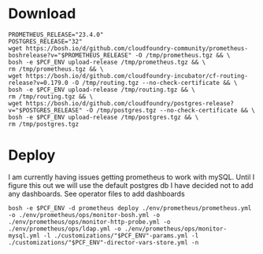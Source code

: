 # Download
```
PROMETHEUS_RELEASE="23.4.0"
POSTGRES_RELEASE="32"
wget https://bosh.io/d/github.com/cloudfoundry-community/prometheus-boshrelease?v="$PROMETHEUS_RELEASE" -O /tmp/prometheus.tgz && \
bosh -e $PCF_ENV upload-release /tmp/prometheus.tgz && \
rm /tmp/prometheus.tgz && \
wget https://bosh.io/d/github.com/cloudfoundry-incubator/cf-routing-release?v=0.179.0 -O /tmp/routing.tgz --no-check-certificate && \
bosh -e $PCF_ENV upload-release /tmp/routing.tgz && \
rm /tmp/routing.tgz && \
wget https://bosh.io/d/github.com/cloudfoundry/postgres-release?v="$POSTGRES_RELEASE" -O /tmp/postgres.tgz --no-check-certificate && \
bosh -e $PCF_ENV upload-release /tmp/postgres.tgz && \
rm /tmp/postgres.tgz
```

# Deploy
I am currently having issues getting prometheus to work with mySQL.  Until I figure this out we will use the default postgres db
I have decided not to add any dashboards.  See operator files to add dashboards

```
bosh -e $PCF_ENV -d prometheus deploy ./env/prometheus/prometheus.yml -o ./env/prometheus/ops/monitor-bosh.yml -o ./env/prometheus/ops/monitor-http-probe.yml -o ./env/prometheus/ops/ldap.yml -o ./env/prometheus/ops/monitor-mysql.yml -l ./customizations/"$PCF_ENV"-params.yml -l ./customizations/"$PCF_ENV"-director-vars-store.yml -n
```
